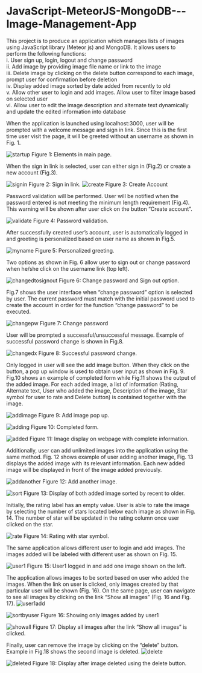 # JavaScript-MeteorJS-MongoDB---Image-Management-App
This project is to produce an application which manages lists of images using JavaScript library (Meteor js) and MongoDB. It allows users to perform the following functions:<br /> 
i. User sign up, login, logout and change password <br /> 
ii. Add image by providing image file name or link to the image <br /> 
iii. Delete image by clicking on the delete button correspond to each image, prompt user for confirmation before deletion <br /> 
iv. Display added image sorted by date added from recently to old <br /> 
v. Allow other user to login and add images. Allow user to filter image based on selected user<br /> 
vi. Allow user to edit the image description and alternate text dynamically and update the edited information into database<br /> 



When the application is launched using localhost:3000, user will be prompted with a welcome message and sign in link. Since this is the first time user visit the page, it will be greeted without an username as shown in Fig. 1.

![startup](https://user-images.githubusercontent.com/39652136/43867259-2d3ce260-9b9b-11e8-9e30-c5a34ea1aabb.PNG)
Figure 1: Elements in main page.

When the sign in link is selected, user can either sign in (Fig.2) or create a new account (Fig.3).

![signin](https://user-images.githubusercontent.com/39652136/43867360-88b4fc7c-9b9b-11e8-8dc1-1848b13be720.PNG)
Figure 2: Sign in link.
![create](https://user-images.githubusercontent.com/39652136/43867359-88712326-9b9b-11e8-902b-5ed34902ddd6.PNG)
Figure 3: Create Account

Password validation will be performed. User will be notified when the password entered is not meeting the minimum length requirement (Fig.4). This warning will be shown after user click on the button “Create account”.

![validate](https://user-images.githubusercontent.com/39652136/43867397-aa442606-9b9b-11e8-977e-e9504cde4936.PNG)
Figure 4: Password validation.

After successfully created user’s account, user is automatically logged in and greeting is personalized based on user name as shown in Fig.5.

![myname](https://user-images.githubusercontent.com/39652136/43867423-c6b0945a-9b9b-11e8-932e-cfd279e8656b.PNG)
Figure 5: Personalized greeting.

Two options as shown in Fig. 6 allow user to sign out or change password when he/she click on the username link (top left).

![changedtosignout](https://user-images.githubusercontent.com/39652136/43867476-010ddbb2-9b9c-11e8-85d1-22ff8cba93de.PNG)
Figure 6: Change password and Sign out option.

Fig.7 shows the user interface when “change password” option is selected by user. The current password must match with the initial password used to create the account in order for the function “change password” to be executed.

![changepw](https://user-images.githubusercontent.com/39652136/43867489-13896b3a-9b9c-11e8-9411-2636fbe31e04.PNG)
Figure 7: Change password

User will be prompted a successful/unsuccessful message. Example of successful password change is shown in Fig.8.

![changedx](https://user-images.githubusercontent.com/39652136/43867501-22374940-9b9c-11e8-9866-09a29e2a1d62.PNG)
Figure 8: Successful password change.

Only logged in user will see the add image button. When they click on the button, a pop up window is used to obtain user input as shown in Fig. 9. Fig.10 shows an example of completed form while Fig.11 shows the output of the added image. For each added image, a list of information (Rating, Alternate text, User who added the image, Description of the image, Star symbol for user to rate and Delete button) is contained together with the image.

![addimage](https://user-images.githubusercontent.com/39652136/43867543-3f44564a-9b9c-11e8-8791-bcd91b0dbd6d.PNG)
Figure 9: Add image pop up.

![adding](https://user-images.githubusercontent.com/39652136/43867542-3f04a716-9b9c-11e8-85b1-47709debfd68.PNG)
Figure 10: Completed form.

![added](https://user-images.githubusercontent.com/39652136/43867571-5cda1ce4-9b9c-11e8-9fe1-f71e216b287a.PNG)
Figure 11: Image display on webpage with complete information.

Additionally, user can add unlimited images into the application using the same method. Fig. 12 shows example of user adding another image, Fig. 13 displays the added image with its relevant information. Each new added image will be displayed in front of the image added previously.

![addanother](https://user-images.githubusercontent.com/39652136/43867590-6ffff5b4-9b9c-11e8-8484-b05874a754d6.PNG)
Figure 12: Add another image.

![sort](https://user-images.githubusercontent.com/39652136/43867610-7dddea24-9b9c-11e8-9e1e-10718d32b316.PNG)
Figure 13: Display of both added image sorted by recent to older.

Initially, the rating label has an empty value. User is able to rate the image by selecting the number of stars located below each image as shown in Fig. 14. The number of star will be updated in the rating column once user clicked on the star.

![rate](https://user-images.githubusercontent.com/39652136/43867644-9e2d7254-9b9c-11e8-9285-aecc04e85e42.PNG)
Figure 14: Rating with star symbol.

The same application allows different user to login and add images. The images added will be labeled with different user as shown on Fig. 15.

![user1](https://user-images.githubusercontent.com/39652136/43867691-d65c6694-9b9c-11e8-991e-1aea68dde28c.PNG)
Figure 15: User1 logged in and add one image shown on the left.

The application allows images to be sorted based on user who added the images. When the link on user is clicked, only images created by that particular user will be shown (Fig. 16). On the same page, user can navigate to see all images by clicking on the link “Show all images” (Fig. 16 and Fig. 17).
![user1add](https://user-images.githubusercontent.com/39652136/43867690-d61d779a-9b9c-11e8-9586-b1165e7ba801.PNG)

![sortbyuser](https://user-images.githubusercontent.com/39652136/43867689-d5df3462-9b9c-11e8-9573-2ac9987de452.PNG)
Figure 16: Showing only images added by user1

![showall](https://user-images.githubusercontent.com/39652136/43867688-d5a5d618-9b9c-11e8-8174-519c618864fd.PNG)
Figure 17: Display all images after the link “Show all images” is clicked.

Finally, user can remove the image by clicking on the “delete” button. Example in Fig.18 shows the second image is deleted.
![delete](https://user-images.githubusercontent.com/39652136/43867687-d5684780-9b9c-11e8-8e0b-86d1224d79f4.PNG)

![deleted](https://user-images.githubusercontent.com/39652136/43867686-d524d7e8-9b9c-11e8-8c00-a846165dd9bd.PNG)
Figure 18: Display after image deleted using the delete button.
